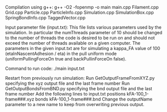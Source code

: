 Compilation using g++:
g++ -O2 -fopenmp -o main main.cpp Filament.cpp Grid.cpp Particle.cpp ParticleInfo.cpp Simulation.cpp SimulationBox.cpp SpringBondInfo.cpp TaggedVector.cpp

Input parameter file (input.txt):
This file lists various parameters used by the simulation. 
In particular the numThreads parameter of 10 should be changed to the number of threads the code is desired to be run on and should not exceed the number of threads available on a given computer.
The parameters in the given input.txt are for simulating a kappa_FA value of 100 (etaInNascentAdhesion / eta) in the pull uniform mode (uniformPullingForceOn true and backPullinForceOn false).

Command to run code:
./main input.txt

Restart from previously run simulation:
Run GetOutputFrameFromXYZ.py specifying the xyz output file and the last frame number
Run GetOutputBondsFromBND.py specifying the bnd output file and the last frame number
Add the following lines to input.txt
positions kFA-100_1-frame###.xyz
bonds kFA-100_1-frame###.bnd
Change the outputName parameter to a new name to keep from overwriting previous output.
